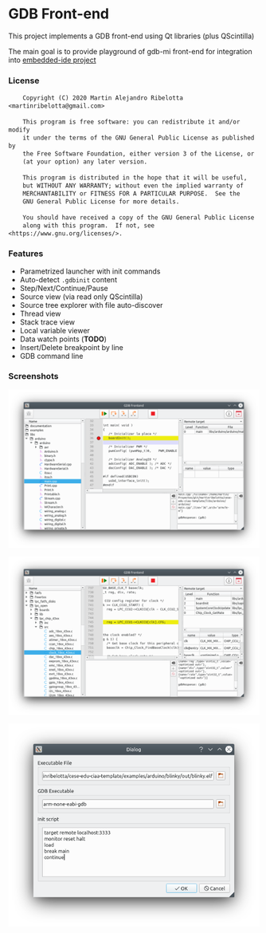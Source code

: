 # GDB Front-end

This project implements a GDB front-end using Qt libraries (plus QScintilla)

The main goal is to provide playground of gdb-mi front-end for integration into [embedded-ide project](https://github.com/martinribelotta/embedded-ide)

### License

```
    Copyright (C) 2020 Martin Alejandro Ribelotta <martinribelotta@gmail.com>

    This program is free software: you can redistribute it and/or modify
    it under the terms of the GNU General Public License as published by
    the Free Software Foundation, either version 3 of the License, or
    (at your option) any later version.

    This program is distributed in the hope that it will be useful,
    but WITHOUT ANY WARRANTY; without even the implied warranty of
    MERCHANTABILITY or FITNESS FOR A PARTICULAR PURPOSE.  See the
    GNU General Public License for more details.

    You should have received a copy of the GNU General Public License
    along with this program.  If not, see <https://www.gnu.org/licenses/>.
```

### Features

- Parametrized launcher with init commands
- Auto-detect `.gdbinit` content
- Step/Next/Continue/Pause
- Source view (via read only QScintilla)
- Source tree explorer with file auto-discover
- Thread view
- Stack trace view
- Local variable viewer
- Data watch points (**TODO**)
- Insert/Delete breakpoint by line
- GDB command line

### Screenshots

![](docs/screenshot-0000.png)

![](docs/screenshot-0001.png)

![](docs/screenshot-0002.png)
